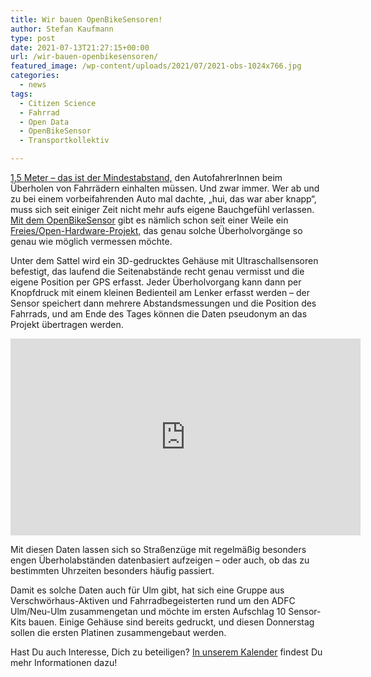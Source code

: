 ```yaml
---
title: Wir bauen OpenBikeSensoren!
author: Stefan Kaufmann
type: post
date: 2021-07-13T21:27:15+00:00
url: /wir-bauen-openbikesensoren/
featured_image: /wp-content/uploads/2021/07/2021-obs-1024x766.jpg
categories:
  - news
tags:
  - Citizen Science
  - Fahrrad
  - Open Data
  - OpenBikeSensor
  - Transportkollektiv

---
```


[1,5 Meter – das ist der Mindestabstand,][2] den AutofahrerInnen beim Überholen von Fahrrädern einhalten müssen. Und zwar immer. Wer ab und zu bei einem vorbeifahrenden Auto mal dachte, „hui, das war aber knapp“, muss sich seit einiger Zeit nicht mehr aufs eigene Bauchgefühl verlassen. [Mit dem OpenBikeSensor][3] gibt es nämlich schon seit einer Weile ein [Freies/Open-Hardware-Projekt,][4] das genau solche Überholvorgänge so genau wie möglich vermessen möchte.

Unter dem Sattel wird ein 3D-gedrucktes Gehäuse mit Ultraschallsensoren befestigt, das laufend die Seitenabstände recht genau vermisst und die eigene Position per GPS erfasst. Jeder Überholvorgang kann dann per Knopfdruck mit einem kleinen Bedienteil am Lenker erfasst werden – der Sensor speichert dann mehrere Abstandsmessungen und die Position des Fahrrads, und am Ende des Tages können die Daten pseudonym an das Projekt übertragen werden.

<iframe loading="lazy" title="YouTube video player" src="https://www.youtube-nocookie.com/embed/YrpipBDGe9s" width="560" height="315" frameborder="0" allowfullscreen="allowfullscreen"></iframe>

Mit diesen Daten lassen sich so Straßenzüge mit regelmäßig besonders engen Überholabständen datenbasiert aufzeigen – oder auch, ob das zu bestimmten Uhrzeiten besonders häufig passiert.

Damit es solche Daten auch für Ulm gibt, hat sich eine Gruppe aus Verschwörhaus-Aktiven und Fahrradbegeisterten rund um den ADFC Ulm/Neu-Ulm zusammengetan und möchte im ersten Aufschlag 10 Sensor-Kits bauen. Einige Gehäuse sind bereits gedruckt, und diesen Donnerstag sollen die ersten Platinen zusammengebaut werden.

Hast Du auch Interesse, Dich zu beteiligen? [In unserem Kalender][5] findest Du mehr Informationen dazu!

 [1]: https://verschwoerhaus.de/wp-content/uploads/2021/07/2021-obs.jpg
 [2]: https://www.deutschlandfunknova.de/beitrag/radfahrer-und-abstand
 [3]: https://www.openbikesensor.org/
 [4]: https://de.wikipedia.org/wiki/Open-Source-Hardware
 [5]: /termine-und-oeffnungszeiten/